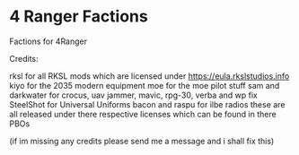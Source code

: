 # 4 Ranger Factions

Factions for 4Ranger

Credits:

rksl for all RKSL mods which are licensed under https://eula.rkslstudios.info
kiyo for the 2035 modern equipment
moe for the moe pilot stuff
sam and darkwater for crocus, uav jammer, mavic, rpg-30, verba and wp fix
SteelShot for Universal Uniforms
bacon and raspu for ilbe radios
these are all released under there respective licenses which can be found in there PBOs

(if im missing any credits please send me a message and i shall fix this)
